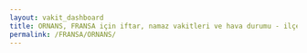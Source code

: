 ```yaml
---
layout: vakit_dashboard
title: ORNANS, FRANSA için iftar, namaz vakitleri ve hava durumu - ilçe/eyalet seç
permalink: /FRANSA/ORNANS/
---
```


<script type="text/javascript">
  var GLOBAL_COUNTRY = 'FRANSA';
  var GLOBAL_CITY = 'ORNANS';
  var GLOBAL_STATE = '';
  var lat = 72;
  var lon = 21;
</script>
